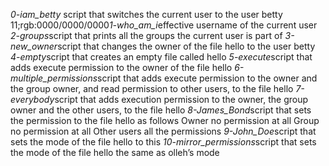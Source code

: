 *0-iam_betty* script that switches the current user to the user betty
11;rgb:0000/0000/0000*1-who_am_i*effective username of the current user
*2-groups*script that prints all the groups the current user is part of
*3-new_owner*script that changes the owner of the file hello to the user betty
*4-empty*script that creates an empty file called hello
*5-execute*script that adds execute permission to the owner of the file hello
*6-multiple_permissions*script that adds execute permission to the owner and the group owner, and read permission to other users, to the file hello
*7-everybody*script that adds execution permission to the owner, the group owner and the other users, to the file hello
*8-James_Bond*script that sets the permission to the file hello as follows Owner no permission at all Group no permission at all Other users all the permissions
*9-John_Doe*script that sets the mode of the file hello to this
*10-mirror_permissions*script that sets the mode of the file hello the same as olleh’s mode